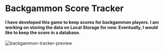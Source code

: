 # Backgammon Score Tracker

#### I have developed this game to keep scores for backgammon players. I am working on storing the data on Local Storage for now. Eventually, I would like to keep the score in a database.

![backgammon-tracker-preview](https://user-images.githubusercontent.com/7677970/128141068-d6f5f82b-03d5-4d4d-bef8-76b2289cade7.png)
